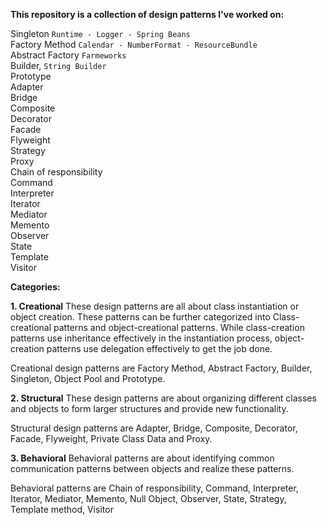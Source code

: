 **This repository is a collection of design patterns I've worked on:**

Singleton `Runtime - Logger - Spring Beans` <br>
Factory Method `Calendar - NumberFormat - ResourceBundle` <br>
Abstract Factory `Farmeworks` <br>
Builder, `String Builder` <br>
Prototype <br>
Adapter <br>
Bridge <br>
Composite <br>
Decorator <br>
Facade <br>
Flyweight <br>
Strategy <br>
Proxy <br>
Chain of responsibility <br>
Command <br>
Interpreter <br>
Iterator <br>
Mediator <br>
Memento <br>
Observer <br>
State <br>
Template <br>
Visitor <br>

**Categories:**

**1. Creational**
These design patterns are all about class instantiation or object creation. These patterns can be further categorized 
into Class-creational patterns and object-creational patterns. While class-creation patterns use inheritance effectively
 in the instantiation process, object-creation patterns use delegation effectively to get the job done.

Creational design patterns are Factory Method, Abstract Factory, Builder, Singleton, Object Pool and Prototype.

**2. Structural**
These design patterns are about organizing different classes and objects to form larger structures and provide new 
functionality.

Structural design patterns are Adapter, Bridge, Composite, Decorator, Facade, Flyweight, Private Class Data and Proxy.

**3. Behavioral**
Behavioral patterns are about identifying common communication patterns between objects and realize these patterns.

Behavioral patterns are Chain of responsibility, Command, Interpreter, Iterator, Mediator, Memento, Null Object, 
Observer, State, Strategy, Template method, Visitor
